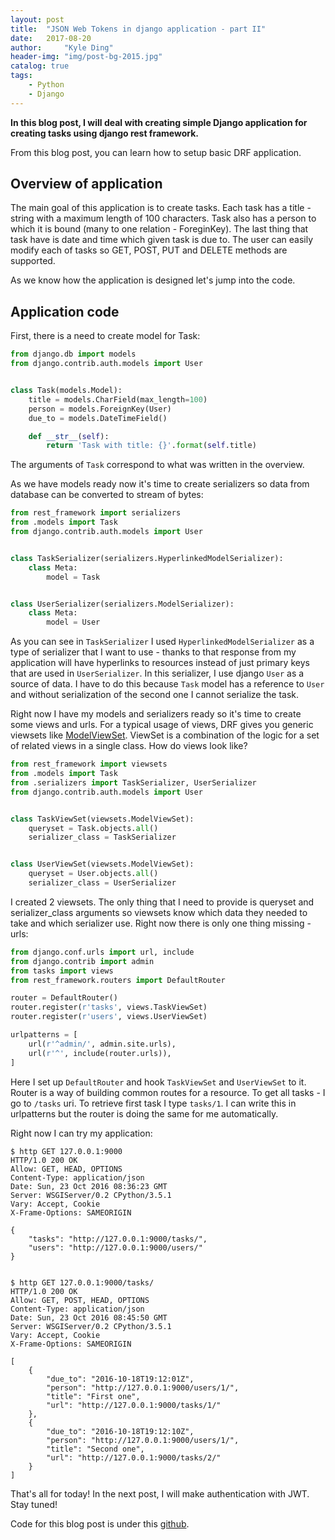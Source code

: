 ```yaml
---
layout: post
title:  "JSON Web Tokens in django application - part II"
date:   2017-08-20
author:     "Kyle Ding"
header-img: "img/post-bg-2015.jpg"
catalog: true
tags: 
    - Python
    - Django
---
```


**In this blog post, I will deal with creating simple Django application for creating tasks using django rest framework.**

From this blog post, you can learn how to setup basic DRF application.



## Overview of application

The main goal of this application is to create tasks. Each task has a title - string with a maximum length of 100 characters. Task also has a person to which it is bound (many to one relation - ForeginKey). The last thing that task have is date and time which given task is due to. The user can easily modify each of tasks so GET, POST, PUT and DELETE methods are supported.

As we know how the application is designed let's jump into the code.

## Application code

First, there is a need to create model for Task:

```python
from django.db import models
from django.contrib.auth.models import User


class Task(models.Model):
    title = models.CharField(max_length=100)
    person = models.ForeignKey(User)
    due_to = models.DateTimeField()

    def __str__(self):
        return 'Task with title: {}'.format(self.title)

```

The arguments of `Task` correspond to what was written in the overview.

As we have models ready now it's time to create serializers so data from database can be converted to stream of bytes:

```python
from rest_framework import serializers
from .models import Task
from django.contrib.auth.models import User


class TaskSerializer(serializers.HyperlinkedModelSerializer):
    class Meta:
        model = Task


class UserSerializer(serializers.ModelSerializer):
    class Meta:
        model = User

```

As you can see in `TaskSerializer` I used `HyperlinkedModelSerializer` as a type of serializer that I want to use - thanks to that response from my application will have hyperlinks to resources instead of just primary keys that are used in `UserSerializer`. In this serializer, I use django `User` as a source of data. I have to do this because `Task` model has a reference to `User` and without serialization of the second one I cannot serialize the task.

Right now I have my models and serializers ready so it's time to create some views and urls. For a typical usage of views, DRF gives you generic viewsets like [ModelViewSet](http://www.django-rest-framework.org/api-guide/viewsets/#modelviewset). ViewSet is a combination of the logic for a set of related views in a single class. How do views look like?

```python
from rest_framework import viewsets
from .models import Task
from .serializers import TaskSerializer, UserSerializer
from django.contrib.auth.models import User


class TaskViewSet(viewsets.ModelViewSet):
    queryset = Task.objects.all()
    serializer_class = TaskSerializer


class UserViewSet(viewsets.ModelViewSet):
    queryset = User.objects.all()
    serializer_class = UserSerializer

```

I created 2 viewsets. The only thing that I need to provide is queryset and serializer_class arguments so viewsets know which data they needed to take and which serializer use. Right now there is only one thing missing - urls:

```python
from django.conf.urls import url, include
from django.contrib import admin
from tasks import views
from rest_framework.routers import DefaultRouter

router = DefaultRouter()
router.register(r'tasks', views.TaskViewSet)
router.register(r'users', views.UserViewSet)

urlpatterns = [
    url(r'^admin/', admin.site.urls),
    url(r'^', include(router.urls)),
]

```

Here I set up `DefaultRouter` and hook `TaskViewSet` and `UserViewSet` to it. Router is a way of building common routes for a resource. To get all tasks - I go to `/tasks` uri. To retrieve first task I type `tasks/1`. I can write this in urlpatterns but the router is doing the same for me automatically.

Right now I can try my application:

```shell
$ http GET 127.0.0.1:9000
HTTP/1.0 200 OK
Allow: GET, HEAD, OPTIONS
Content-Type: application/json
Date: Sun, 23 Oct 2016 08:36:23 GMT
Server: WSGIServer/0.2 CPython/3.5.1
Vary: Accept, Cookie
X-Frame-Options: SAMEORIGIN

{
    "tasks": "http://127.0.0.1:9000/tasks/",
    "users": "http://127.0.0.1:9000/users/"
}


$ http GET 127.0.0.1:9000/tasks/
HTTP/1.0 200 OK
Allow: GET, POST, HEAD, OPTIONS
Content-Type: application/json
Date: Sun, 23 Oct 2016 08:45:50 GMT
Server: WSGIServer/0.2 CPython/3.5.1
Vary: Accept, Cookie
X-Frame-Options: SAMEORIGIN

[
    {
        "due_to": "2016-10-18T19:12:01Z",
        "person": "http://127.0.0.1:9000/users/1/",
        "title": "First one",
        "url": "http://127.0.0.1:9000/tasks/1/"
    },
    {
        "due_to": "2016-10-18T19:12:10Z",
        "person": "http://127.0.0.1:9000/users/1/",
        "title": "Second one",
        "url": "http://127.0.0.1:9000/tasks/2/"
    }
]
```

That's all for today! In the next post, I will make authentication with JWT. Stay tuned!

Code for this blog post is under this [github](https://github.com/KyleMyDing/django-jwt).